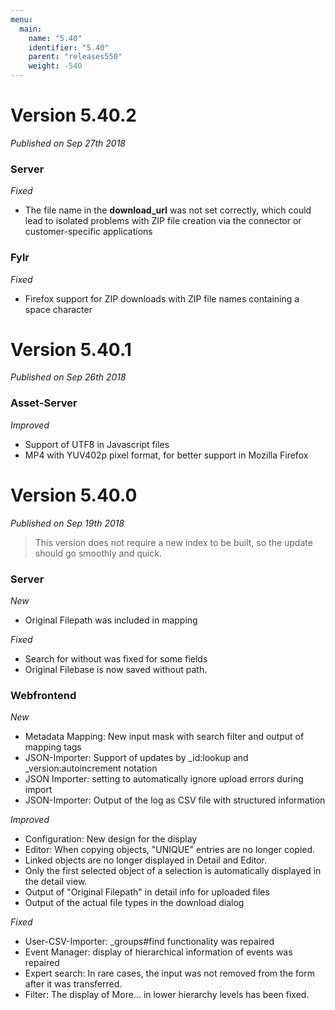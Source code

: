 ```yaml
---
menu:
  main:
    name: "5.40"
    identifier: "5.40"
    parent: "releases550"
    weight: -540
---
```


# Version 5.40.2

*Published on Sep 27th 2018*

### Server

*Fixed*

- The file name in the **download_url** was not set correctly, which could lead to isolated problems with ZIP file creation via the connector or customer-specific applications

### Fylr

*Fixed*

- Firefox support for ZIP downloads with ZIP file names containing a space character

# Version 5.40.1

*Published on Sep 26th 2018*

### Asset-Server

*Improved*

- Support of UTF8 in Javascript files
- MP4 with YUV402p pixel format, for better support in Mozilla Firefox

# Version 5.40.0

*Published on Sep 19th 2018*

> This version does not require a new index to be built, so the update should go smoothly and quick.

### Server

*New*

- Original Filepath was included in mapping

*Fixed*

- Search for without was fixed for some fields
- Original Filebase is now saved without path.

### Webfrontend

*New*

- Metadata Mapping: New input mask with search filter and output of mapping tags
- JSON-Importer: Support of updates by _id:lookup and _version:autoincrement notation
- JSON Importer: setting to automatically ignore upload errors during import
- JSON-Importer: Output of the log as CSV file with structured information

*Improved*

- Configuration: New design for the display
- Editor: When copying objects, "UNIQUE" entries are no longer copied.
- Linked objects are no longer displayed in Detail and Editor.
- Only the first selected object of a selection is automatically displayed in the detail view.
- Output of "Original Filepath" in detail info for uploaded files
- Output of the actual file types in the download dialog

*Fixed*

- User-CSV-Importer: _groups#find functionality was repaired
- Event Manager: display of hierarchical information of events was repaired
- Expert search: In rare cases, the input was not removed from the form after it was transferred.
- Filter: The display of More... in lower hierarchy levels has been fixed.


